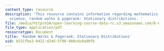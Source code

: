 ```yaml
---
content_type: resource
description: 'This resource contains information regarding mathematics for computer
  science, random walks & pagerank: Stationary distributions. '
file: /media/https%3A/open-learning-course-data-rc.s3.amazonaws.com/6-042j-mathematics-for-computer-science-spring-2015/b531fbe38422d24d5f88980cdc0a98fb_MIT6_042JS15_StatinaryDist.pdf
file_type: application/pdf
resourcetype: Document
title: 'Random Walks & Pagerank: Stationary Distributions'
uid: b531fbe3-8422-d24d-5f88-980cdc0a98fb
---
```

